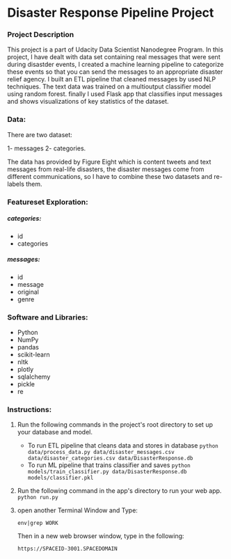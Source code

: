 # Disaster Response Pipeline Project

### Project Description

This project is a part of Udacity Data Scientist Nanodegree Program. In this project, I have dealt with data set containing real messages that were sent during disastder events, I created a machine learning pipeline to categorize these events so that you can send the messages to an appropriate disaster relief agency. I built an ETL pipeline that cleaned messages by used NLP techniques. The text data was trained on a multioutput classifier model using random forest. finally I used Flask app that classifies input messages and shows visualizations of key statistics of the dataset.

### Data:

There are two dataset:


1- messages 2- categories. 

The data has provided by Figure Eight which is content tweets and text messages from real-life disasters, the disaster messages come from different communications, so I have to combine these two datasets and re-labels them.

### Featureset Exploration:
##### categories:
- id 
- categories

##### messages:
- id
- message
- original
- genre

### Software and Libraries:

- Python
- NumPy
- pandas
- scikit-learn 
- nltk
- plotly
- sqlalchemy 
- pickle
- re
### Instructions:
1. Run the following commands in the project's root directory to set up your database and model.

    - To run ETL pipeline that cleans data and stores in database
        `python data/process_data.py data/disaster_messages.csv data/disaster_categories.csv data/DisasterResponse.db`
    - To run ML pipeline that trains classifier and saves
        `python models/train_classifier.py data/DisasterResponse.db models/classifier.pkl`

2. Run the following command in the  app's directory to run your web app.
    `python run.py`

3. open another Terminal Window and Type:

   `env|grep WORK`
   
   Then in a new web browser window, type in the following:
   
   `https://SPACEID-3001.SPACEDOMAIN
`




